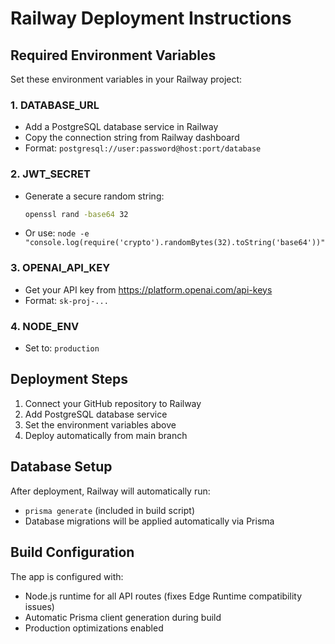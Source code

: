 # Railway Deployment Instructions

## Required Environment Variables

Set these environment variables in your Railway project:

### 1. DATABASE_URL
- Add a PostgreSQL database service in Railway
- Copy the connection string from Railway dashboard
- Format: `postgresql://user:password@host:port/database`

### 2. JWT_SECRET
- Generate a secure random string:
  ```bash
  openssl rand -base64 32
  ```
- Or use: `node -e "console.log(require('crypto').randomBytes(32).toString('base64'))"`

### 3. OPENAI_API_KEY
- Get your API key from https://platform.openai.com/api-keys
- Format: `sk-proj-...`

### 4. NODE_ENV
- Set to: `production`

## Deployment Steps

1. Connect your GitHub repository to Railway
2. Add PostgreSQL database service
3. Set the environment variables above
4. Deploy automatically from main branch

## Database Setup

After deployment, Railway will automatically run:
- `prisma generate` (included in build script)
- Database migrations will be applied automatically via Prisma

## Build Configuration

The app is configured with:
- Node.js runtime for all API routes (fixes Edge Runtime compatibility issues)
- Automatic Prisma client generation during build
- Production optimizations enabled